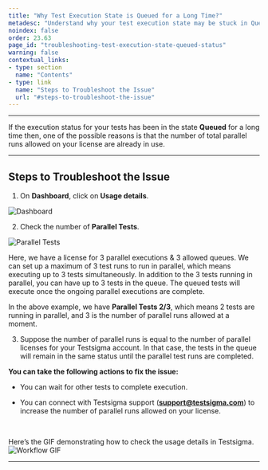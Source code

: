 ```yaml
---
title: "Why Test Execution State is Queued for a Long Time?"
metadesc: "Understand why your test execution state may be stuck in Queued state for an extended period | Know the possible reasons why  your test execution is Queued"
noindex: false
order: 23.63
page_id: "troubleshooting-test-execution-state-queued-status"
warning: false
contextual_links:
- type: section
  name: "Contents"
- type: link
  name: "Steps to Troubleshoot the Issue"
  url: "#steps-to-troubleshoot-the-issue"
---
```


---


If the execution status for your tests has been in the state **Queued** for a long time then, one of the possible reasons is that the number of total parallel runs allowed on your license are already in use. 


---

## **Steps to Troubleshoot the Issue**

1. On **Dashboard**, click on **Usage details**.

![Dashboard](https://s3.amazonaws.com/static-docs.testsigma.com/new_images/projects/applications/udtails.png)

2. Check the number of **Parallel Tests**.

![Parallel Tests](https://s3.amazonaws.com/static-docs.testsigma.com/new_images/projects/applications/udparalleltests.png)


Here, we have a license for 3 parallel executions & 3 allowed queues. We can set up a maximum of 3 test runs to run in parallel, which means executing up to 3 tests simultaneously. In addition to the 3 tests running in parallel, you can have up to 3 tests in the queue. The queued tests will execute once the ongoing parallel executions are complete.

In the above example, we have **Parallel Tests 2/3**, which means 2 tests are running in parallel, and 3 is the number of parallel runs allowed at a moment.

3. Suppose the number of parallel runs is equal to the number of parallel licenses for your Testsigma account. In that case, the tests in the queue will remain in the same status until the parallel test runs are completed. 


**You can take the following actions to fix the issue:**  

- You can wait for other tests to complete execution. 

- You can connect with Testsigma support (**support@testsigma.com**) to increase the number of parallel runs allowed on your license.

<br>

Here’s the GIF demonstrating how to check the usage details in Testsigma.
![Workflow GIF](https://s3.amazonaws.com/static-docs.testsigma.com/new_images/projects/applications/UsageDetails.gif)

---